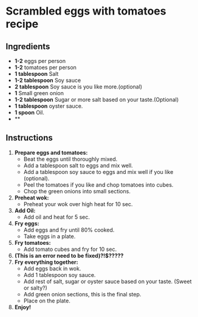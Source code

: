 # Scrambled eggs with tomatoes recipe


## Ingredients

- **1-2** eggs per person
- **1-2** tomatoes per person
- **1 tablespoon** Salt
- **1-2 tablespoon** Soy sauce
- **2 tablespoon** Soy sauce is you like more.(optional)
- **1** Small green onion
- **1-2 tablespoon** Sugar or more salt based on your taste.(Optional)
- **1 tablespoon** oyster sauce.
- **1 spoon** Oil.
- **
## Instructions
1. **Prepare eggs and tomatoes:**
   - Beat the eggs until thoroughly mixed.
   - Add a tablespoon salt to eggs and mix well.
   - Add a tablespoon soy sauce to eggs and mix well if you like (optional).
   - Peel the tomatoes if you like and chop tomatoes into cubes.
   - Chop the green onions into small sections.
2. **Preheat wok:**
   - Preheat your wok over high heat for 10 sec.
3. **Add Oil:**
   -  Add oil and heat for 5 sec.
4. **Fry eggs:**
   - Add eggs and fry until 80% cooked.
   - Take eggs in a plate.
5. **Fry tomatoes:**
   - Add tomato cubes and fry for 10 sec.
5. **(This is an error need to be fixed)?!$?????**
6. **Fry everything together:**
   - Add eggs back in wok.
   - Add 1 tablespoon soy sauce.
   - Add rest of salt, sugar or oyster sauce based on your taste. (Sweet or salty?)
   - Add green onion sections, this is the final step.
   - Place on the plate.
7. **Enjoy!**
